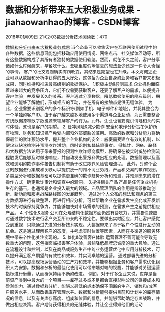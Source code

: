
# 数据和分析带来五大积极业务成果 - jiahaowanhao的博客 - CSDN博客


2018年01月09日 21:02:03[数据分析技术](https://me.csdn.net/jiahaowanhao)阅读数：470


[数据和分析带来五大积极业务成果](http://cda.pinggu.org/view/24418.html)
当今企业可以收集客户在互联网使用过程中的各种数据。这些信息可能包括移动应用使用情况、网络点击、社交媒体互动等，所有这些数据构成了其所有者独特的数据使用轨迹。然而，就在不久之前，客户分享诸如什么时候醒来，早餐吃什么，去哪里度假等信息的想法至少还是一件令人奇怪的事情。
客户的社交规则确实有所改变，其结果是期望也在升级。本文将概述企业可以从数据和分析中获得的五大好处，这包括为企业自身的业务和客户带来积极成果，同时维持和推进最高级别的数据保护。
1.积极主动&预测需求
企业机构面临着越来越大的竞争压力，它们不仅需要获取客户，还要了解客户的需求，以便提升客户体验，并发展长久的关系。客户通过分享数据，降低数据使用的隐私级别，期望企业能够了解他们，形成相应的互动，并在所有的接触点提供无缝体验。 为此，企业需要识别客户的多个标识符(例如手机、电子邮件和地址)，并将其整合为一个单独的客户ID。由于客户越来越多地使用多个渠道与企业互动，为此需要整合传统数据源和数字数据源来理解客户的行为。此外，企业也需要提供情境相关的实时体验，这也是客户的期望。
2. 缓冲风险&减少欺诈
安全和欺诈分析旨在保护所有物理、财务和知识资产免受内部和外部威胁的滥用。高效的数据和分析能力将确保最佳的欺诈预防水平，提升整个企业机构的安全：威慑需要建立有效的机制，以便企业快速检测并预测欺诈活动，同时识别和跟踪肇事者。 将统计、网络、路径和大数据方法论用于带来警报的预测性欺诈倾向模型，将确保在被实时威胁检测流程触发后能够及时做出响应，并自动发出警报和做出相应的处理。数据管理以及高效和透明的欺诈事件报告机制将有助于改进欺诈风险管理流程。 此外，对整个企业的数据进行集成和关联可以提供统一的跨不同业务线、产品和交易的欺诈视图。多类型分析和数据基础可以提供更准确的欺诈趋势分析和预测，并预测未来的潜在操作方式，确定欺诈审计和调查中的漏洞。
3.提供相关产品
产品是任何企业机构生存的基石，也通常是企业投入最大的领域。产品管理团队的作用是辨识推动创新、新功能和服务战略路线图的发展趋势。 通过对个人公布的想法和观点的第三方数据源进行有效整理，再进行相应分析，可以帮助企业在需求发生变化或开发新技术的时候保持竞争力，并能够加快对市场需求的预测，在需求产生之前提供相应产品。
4. 个性化&服务
公司在处理结构化数据方面仍然有些吃力，并需要快速应对通过数字技术进行客户交互所带来的不稳定性。要做出实时回应，并让客户感觉受到重视，只能通过先进的分析技术实现。大数据带来了基于客户个性进行互动的机会。这是通过理解客户的态度，并考虑实时位置等因素，从而在多渠道的服务环境中带来个性化关注实现的。
5. 优化&改善客户体验
运营管理不善可能会导致无数重大的问题，这包括面临损害客户体验，最终降低品牌忠诚度的重大风险。通过在流程设计和控制，以及在商品或服务生产中的业务运营优化中应用分析技术，可以提升满足客户期望的有效性和效率，并实现卓越的运营。 通过部署先进的分析技术，可以提高现场运营活动的生产力和效率，并能够根据业务和客户需求优化组织人力安排。数据和分析的最佳化使用可以带来端对端的视图，并能够对关键运营指标进行衡量，从而确保持续不断的改进。 例如，对于许多企业来说，库存是当前资产类别中最大的一个项目——库存过多或不足都会直接影响公司的直接成本和盈利能力。通过数据和分析，能够以最低的成本确保不间断的生产、销售和/或客户服务水平，从而改善库存管理水平。数据和分析能够提供目前和计划中的库存情况的信息，以及有关库存高度、组成和位置的信息，并能够帮助确定存库战略，并做出相应决策。客户期待获得相关的无缝体验，并让企业得知他们的活动

